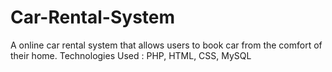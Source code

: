 # Car-Rental-System
 A online car rental system that allows users to book car from the comfort of their home.
Technologies Used : PHP, HTML, CSS, MySQL
